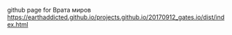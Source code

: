 

github page for Врата миров https://earthaddicted.github.io/projects.github.io/20170912_gates.io/dist/index.html
